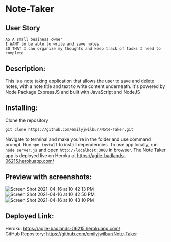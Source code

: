 # Note-Taker

## User Story

```
AS A small business owner
I WANT to be able to write and save notes
SO THAT I can organize my thoughts and keep track of tasks I need to complete
```

## Description:

This is a note taking application that allows the user to save and delete notes, with a note title and text to write content underneath. It's powered by Node Package ExpressJS and built with JavaScript and NodeJS




## Installing:
Clone the repository 

```
git clone https://github.com/emilyjwilbur/Note-Taker.git
```
Navigate to terminal and make you're in the folder and use command prompt.
Run ```npm install``` to install dependencies. To use app locally, run ```node server.js``` and open ```http://localhost:3000``` in browser. The Note Taker app is deployed live on Heroku at https://agile-badlands-06215.herokuapp.com/


## Preview with screenshots:
![Screen Shot 2021-04-16 at 10 42 13 PM](https://user-images.githubusercontent.com/79462454/115099869-bfb71900-9f06-11eb-9000-8da3038971f7.png)
![Screen Shot 2021-04-16 at 10 42 50 PM](https://user-images.githubusercontent.com/79462454/115099875-ccd40800-9f06-11eb-9960-a2605c39b6ab.png)
![Screen Shot 2021-04-16 at 10 43 10 PM](https://user-images.githubusercontent.com/79462454/115099876-d0678f00-9f06-11eb-889a-46060ab06202.png)

## Deployed Link:

Heroku: https://agile-badlands-06215.herokuapp.com/ <br>
GitHub Repository: https://github.com/emilyjwilbur/Note-Taker



